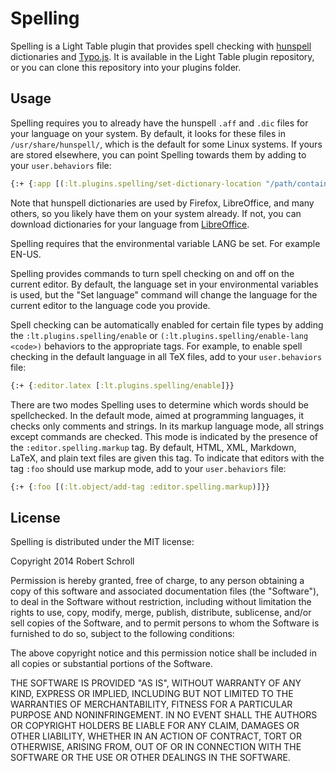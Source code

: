 Spelling
========
Spelling is a Light Table plugin that provides spell checking with
[hunspell][1] dictionaries and [Typo.js][2].  It is available in the
Light Table plugin repository, or you can clone this repository into
your plugins folder.

[1]: http://hunspell.sourceforge.net/
[2]: https://github.com/cfinke/Typo.js

Usage
-----
Spelling requires you to already have the hunspell `.aff` and `.dic`
files for your language on your system.  By default, it looks for these
files in `/usr/share/hunspell/`, which is the default for some Linux
systems.  If yours are stored elsewhere, you can point Spelling towards
them by adding to your `user.behaviors` file:
```clojure
{:+ {:app [(:lt.plugins.spelling/set-dictionary-location "/path/containing/dicts")]}}
```
Note that hunspell dictionaries are used by Firefox, LibreOffice, and
many others, so you likely have them on your system already.  If not,
you can download dictionaries for your language from [LibreOffice][3].

[3]: http://cgit.freedesktop.org/libreoffice/dictionaries/tree/

Spelling requires that the environmental variable LANG be set.
For example EN-US.

Spelling provides commands to turn spell checking on and off on the
current editor.  By default, the language set in your environmental
variables is used, but the "Set language" command will change the
language for the current editor to the language code you provide.

Spell checking can be automatically enabled for certain file types by
adding the `:lt.plugins.spelling/enable` or
`(:lt.plugins.spelling/enable-lang <code>)` behaviors to the
appropriate tags.  For example, to enable spell checking in the default
language in all TeX files, add to your `user.behaviors` file:
```clojure
{:+ {:editor.latex [:lt.plugins.spelling/enable]}}
```

There are two modes Spelling uses to determine which words should be
spellchecked.  In the default mode, aimed at programming languages, it
checks only comments and strings.  In its markup language mode, all
strings except commands are checked.  This mode is indicated by the
presence of the `:editor.spelling.markup` tag.  By default, HTML, XML,
Markdown, LaTeX, and plain text files are given this tag.  To indicate
that editors with the tag `:foo` should use markup mode, add to your
`user.behaviors` file:
```clojure
{:+ {:foo [(:lt.object/add-tag :editor.spelling.markup)]}}
```

License
-------
Spelling is distributed under the MIT license:

Copyright 2014 Robert Schroll

Permission is hereby granted, free of charge, to any person obtaining
a copy of this software and associated documentation files (the
"Software"), to deal in the Software without restriction, including
without limitation the rights to use, copy, modify, merge, publish,
distribute, sublicense, and/or sell copies of the Software, and to
permit persons to whom the Software is furnished to do so, subject to
the following conditions:

The above copyright notice and this permission notice shall be
included in all copies or substantial portions of the Software.

THE SOFTWARE IS PROVIDED "AS IS", WITHOUT WARRANTY OF ANY KIND,
EXPRESS OR IMPLIED, INCLUDING BUT NOT LIMITED TO THE WARRANTIES OF
MERCHANTABILITY, FITNESS FOR A PARTICULAR PURPOSE AND
NONINFRINGEMENT. IN NO EVENT SHALL THE AUTHORS OR COPYRIGHT HOLDERS BE
LIABLE FOR ANY CLAIM, DAMAGES OR OTHER LIABILITY, WHETHER IN AN ACTION
OF CONTRACT, TORT OR OTHERWISE, ARISING FROM, OUT OF OR IN CONNECTION
WITH THE SOFTWARE OR THE USE OR OTHER DEALINGS IN THE SOFTWARE.
